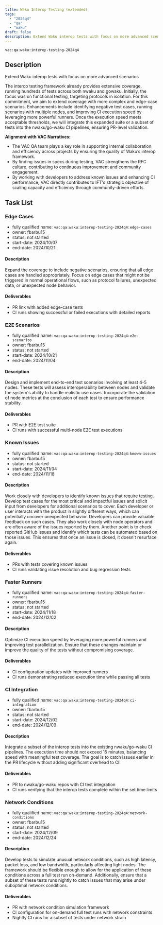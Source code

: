 ```yaml
---
title: Waku Interop Testing (extended)
tags:
  - "2024q4"
  - "qa"
  - "waku"  
draft: false  
description: Extend Waku interop tests with focus on more advanced scenarios
---
```


`vac:qa:waku:interop-testing-2024q4`

## Description
Extend Waku interop tests with focus on more advanced scenarios

The interop testing framework already provides extensive coverage,
running hundreds of tests across both nwaku and gowaku.
Initially, the focus was on functional testing,
targeting protocols in isolation.
For this commitment, we aim to extend coverage
with more complex and edge-case scenarios.
Enhancements include identifying negative test cases,
running scenarios with multiple nodes,
and improving CI execution speed by leveraging more powerful runners.
Once the execution speed meets acceptable thresholds,
we will integrate this expanded suite or a subset of tests
into the nwaku/go-waku CI pipelines,
ensuring PR-level validation.

**Alignment with VAC Narratives:**

* The VAC QA team plays a key role in supporting internal collaboration
  and efficiency across projects by ensuring the quality of Waku’s interop framework.
* By finding issues in specs during testing,
  VAC strengthens the RFC culture,
  contributing to continuous improvement and community engagement.
* By working with developers to address known issues and enhancing CI performance,
  VAC directly contributes to IFT's strategic objective of scaling capacity and efficiency
  through community-driven efforts.

## Task List

### Edge Cases

* fully qualified name: `vac:qa:waku:interop-testing-2024q4:edge-cases`
* owner: fbarbu15
* status: not started
* start-date: 2024/10/07
* end-date: 2024/10/21

#### Description
Expand the coverage to include negative scenarios,
ensuring that all edge cases are handled appropriately.
Focus on edge cases that might not be triggered in normal operational flows,
such as protocol failures, unexpected data, or unexpected node behavior.

#### Deliverables
* PR link with added edge-case tests
* CI runs showing successful or failed executions with detailed reports

### E2E Scenarios

* fully qualified name: `vac:qa:waku:interop-testing-2024q4:e2e-scenarios`
* owner: fbarbu15
* status: not started
* start-date: 2024/10/21
* end-date: 2024/11/04

#### Description
Design and implement end-to-end test scenarios involving at least 4-5 nodes.
These tests will assess interoperability between nodes
and validate the system's ability to handle realistic use cases.
Incorporate the validation of node metrics at the conclusion of each test
to ensure performance stability.

#### Deliverables
* PR with E2E test suite
* CI runs with successful multi-node E2E test executions

### Known Issues

* fully qualified name: `vac:qa:waku:interop-testing-2024q4:known-issues`
* owner: fbarbu15
* status: not started
* start-date: 2024/11/04
* end-date: 2024/11/18

#### Description
Work closely with developers
to identify known issues that require testing.
Develop test cases for the most critical and impactful issues
and solicit input from developers for additional scenarios to cover.
Each developer or user interacts with the product in slightly different ways,
which can potentially uncover unexpected behavior.
Developers can provide valuable feedback on such cases.
They also work closely with node operators
and are often aware of the issues reported by them.
Another point is to check reported GitHub issues
and identify which tests can be automated based on those issues.
This ensures that once an issue is closed,
it doesn't resurface again.

#### Deliverables
* PRs with tests covering known issues
* CI runs validating issue resolution and bug regression tests

### Faster Runners

* fully qualified name: `vac:qa:waku:interop-testing-2024q4:faster-runners`
* owner: fbarbu15
* status: not started
* start-date: 2024/11/18
* end-date: 2024/12/02

#### Description
Optimize CI execution speed by leveraging more powerful runners
and improving test parallelization.
Ensure that these changes maintain or improve the quality of the tests
without compromising coverage.

#### Deliverables
* CI configuration updates with improved runners
* CI runs demonstrating reduced execution time while passing all tests

### CI Integration

* fully qualified name: `vac:qa:waku:interop-testing-2024q4:ci-integration`
* owner: fbarbu15
* status: not started
* start-date: 2024/12/02
* end-date: 2024/12/09

#### Description
Integrate a subset of the interop tests into the existing nwaku/go-waku CI pipelines.
The execution time should not exceed 15 minutes,
balancing speed with meaningful test coverage.
The goal is to catch issues earlier in the PR lifecycle
without adding significant overhead to CI.

#### Deliverables
* PR to nwaku/go-waku repos with CI test integration
* CI runs verifying that the interop tests complete within the set time limits

### Network Conditions

* fully qualified name: `vac:qa:waku:interop-testing-2024q4:network-conditions`
* owner: fbarbu15
* status: not started
* start-date: 2024/12/09
* end-date: 2024/12/24

#### Description
Develop tests to simulate unusual network conditions,
such as high latency, packet loss, and low bandwidth,
particularly affecting light nodes.
The framework should be flexible enough to allow for the application
of these conditions across a full test run on-demand.
Additionally, ensure that a subset of these tests runs nightly
to catch issues that may arise under suboptimal network conditions.

#### Deliverables
* PR with network condition simulation framework
* CI configuration for on-demand full test runs with network constraints
* Nightly CI runs for a subset of tests under network strain

